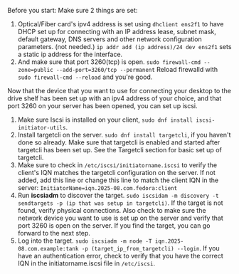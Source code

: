 Before you start: Make sure 2 things are set:

1. Optical/Fiber card's ipv4 address is set using `dhclient ens2f1`  to have DHCP set up for connecting with an IP address lease, subnet mask, default gateway, DNS servers and other network configuration parameters. (not needed.) `ip addr add (ip address)/24 dev ens2f1` sets a static ip address for the interface.
2. And make sure that port 3260(tcp) is open. `sudo firewall-cmd --zone=public --add-port=3260/tcp --permanent` Reload firewalld with `sudo firewall-cmd --reload` and you're good.

Now that the device that you want to use for connecting your desktop to the drive shelf has been set up with an ipv4 address of your choice, and that port 3260 on your server has been opened, you can set up iscsi.

1. Make sure Iscsi is installed on your client, `sudo dnf install iscsi-initiator-utils`.
2. Install targetcli on the server. `sudo dnf install targetcli`, if you haven't done so already. Make sure that targetcli is enabled and started after targetcli has been set up. See the Targetcli section for basic set up of targetcli. 
3. Make sure to check in `/etc/iscsi/initiatorname.iscsi` to verify the client's IQN matches the targetcli configuration on the server. If not added, add this line or change this line to match the client IQN in the server: `InitiatorName=iqn.2025-08.com.fedora:client`
4. Run **iscsiadm** to discover the target. `sudo iscsidam -m discovery -t sendtargets -p (ip that was setup in targetcli)`. If the target is not found, verify physical connections. Also check to make sure the network device you want to use is set up on the server and verify that port 3260 is open on the server. If you find the target, you can go forward to the next step.
5. Log into the target. `sudo iscsiadm -m node -T iqn.2025-08.com.example:tank -p (target_ip_from_targetcli) --login`. If you have an authentication error, check to verify that you have the correct IQN in the initiatorname.iscsi file in `/etc/iscsi`. 